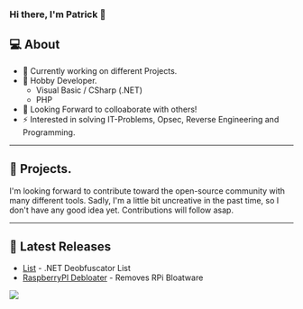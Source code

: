 ### Hi there, I'm Patrick 👋

## 💻 About
- 🔭 Currently working on different Projects.
- 🌱 Hobby Developer.
    - Visual Basic / CSharp (.NET)
    - PHP
- 👯 Looking Forward to colloaborate with others!
- ⚡ Interested in solving IT-Problems, Opsec, Reverse Engineering and Programming.

---
## 🌟 Projects.
I'm looking forward to contribute toward the open-source community with many different tools. Sadly, I'm a little bit uncreative in the past time, so I don't have any good idea yet. Contributions will follow asap.

---

## 📕 Latest Releases

  - [List](https://github.com/pxtrick05/.NET-Deobfuscator) - .NET Deobfuscator List
  - [RaspberryPI Debloater](https://github.com/Patrick979/RPi-Debloater) - Removes RPi Bloatware

<img src="https://github-readme-stats.vercel.app/api?username=Patrick979&&show_icons=true&title_color=0099ff&text_color=daf7dc&bg_color=000f1a">
